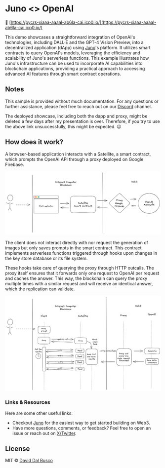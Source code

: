 # Juno <> OpenAI

🔗 [https://pycrs-xiaaa-aaaal-ab6la-cai.icp0.io/](https://pycrs-xiaaa-aaaal-ab6la-cai.icp0.io/)

This demo showcases a straightforward integration of OpenAI's technologies, including DALL·E and the GPT-4 Vision Preview, into a decentralized application (dApp) using [Juno](https://juno.build)'s platform. It utilizes smart contracts to query OpenAI's models, leveraging the efficiency and scalability of Juno's serverless functions. This example illustrates how Juno's infrastructure can be used to incorporate AI capabilities into blockchain applications, providing a practical approach to accessing advanced AI features through smart contract operations.

## Notes

This sample is provided without much documentation. For any questions or further assistance, please feel free to reach out on our [Discord](https://discord.gg/wHZ57Z2RAG) channel.

The deployed showcase, including both the dapp and proxy, might be deleted a few days after my presentation is over. Therefore, if you try to use the above link unsuccessfully, this might be expected. 😉

## How does it work?

A browser-based application interacts with a Satellite, a smart contract, which prompts the OpenAI API through a proxy deployed on Google Firebase.

![Overview](./assets/overview.png)

The client does not interact directly with nor request the generation of images but only saves prompts in the smart contract. This contract implements serverless functions triggered through hooks upon changes in the key store database or its file system.

These hooks take care of querying the proxy through HTTP outcalls. The proxy itself ensures that it forwards only one request to OpenAI per request and caches the answer. This way, the blockchain can query the proxy multiple times with a similar request and will receive an identical answer, which the replication can validate.

![Flow chat](./assets/flow.png)

### Links & Resources

Here are some other useful links:

- Checkout [Juno](https://juno.build) for the easiest way to get started building on Web3.
- Have more questions, comments, or feedback? Feel free to open an issue or reach out on [X/Twitter](https://twitter.com/daviddalbusco).

## License

MIT © [David Dal Busco](mailto:david.dalbusco@outlook.com)
